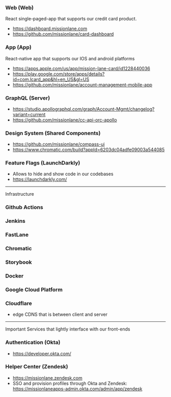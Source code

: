### Web (Web)
React single-paged-app that supports our credit card product.
- https://dashboard.missionlane.com
- https://github.com/missionlane/card-dashboard

### App (App)
React-native app that supports our IOS and android platforms
- https://apps.apple.com/us/app/mission-lane-card/id1228440036
- https://play.google.com/store/apps/details?id=com.lcard_app&hl=en_US&gl=US
- https://github.com/missionlane/account-management-mobile-app

### GraphQL (Server)

- https://studio.apollographql.com/graph/Account-Mgmt/changelog?variant=current
- https://github.com/missionlane/cc-api-orc-apollo


### Design System (Shared Components)
- https://github.com/missionlane/compass-ui
- https://www.chromatic.com/build?appId=6203dc04adfe09003a544085

### Feature Flags (LaunchDarkly)
- Allows to hide and show code in our codebases
- https://launchdarkly.com/

---
Infrastructure

### Github Actions

### Jenkins

### FastLane

### Chromatic

### Storybook

### Docker

### Google Cloud Platform

### Cloudflare
- edge CDNS that is between client and server

---
Important Services that lightly interface with our front-ends 

### Authentication (Okta)
- https://developer.okta.com/

### Helper Center (Zendesk)
- https://missionlane.zendesk.com
- SSO and provision profiles through Okta and Zendesk: https://missionlaneapps-admin.okta.com/admin/app/zendesk

